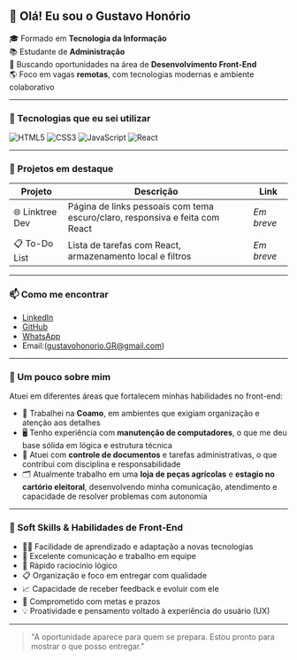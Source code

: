 ## 👋 Olá! Eu sou o Gustavo Honório

🎓 Formado em **Tecnologia da Informação**  
📚 Estudante de **Administração**  
💼 Buscando oportunidades na área de **Desenvolvimento Front-End**  
🌎 Foco em vagas **remotas**, com tecnologias modernas e ambiente colaborativo

---

### 🚀 Tecnologias que eu sei utilizar

![HTML5](https://img.shields.io/badge/HTML5-E34F26?style=for-the-badge&logo=html5&logoColor=white)
![CSS3](https://img.shields.io/badge/CSS3-1572B6?style=for-the-badge&logo=css3&logoColor=white)
![JavaScript](https://img.shields.io/badge/JavaScript-F7DF1E?style=for-the-badge&logo=javascript&logoColor=black)
![React](https://img.shields.io/badge/React-20232A?style=for-the-badge&logo=react&logoColor=61DAFB)

---

### 📌 Projetos em destaque

| Projeto | Descrição | Link |
|--------|------------|------|
| 🌐 Linktree Dev | Página de links pessoais com tema escuro/claro, responsiva e feita com React | *Em breve* |
| 📋 To-Do List | Lista de tarefas com React, armazenamento local e filtros | *Em breve* |

---

### 📫 Como me encontrar

- [LinkedIn](https://www.linkedin.com/in/gustavo-honorio-0650421b1)
- [GitHub](https://github.com/GustavoHRdev)
- [WhatsApp](https://wa.me/554399644819)
- Email:(gustavohonorio.GR@gmail.com)

---

### 🧠 Um pouco sobre mim

Atuei em diferentes áreas que fortalecem minhas habilidades no front-end:

- 💼 Trabalhei na **Coamo**, em ambientes que exigiam organização e atenção aos detalhes
- 🖥️ Tenho experiência com **manutenção de computadores**, o que me deu base sólida em lógica e estrutura técnica
- 📂 Atuei com **controle de documentos** e tarefas administrativas, o que contribui com disciplina e responsabilidade
- 🗂️ Atualmente trabalho em uma **loja de peças agrícolas** e **estagio no cartório eleitoral**, desenvolvendo minha comunicação, atendimento e capacidade de resolver problemas com autonomia

---

### 🧩 Soft Skills & Habilidades de Front-End

- 👨‍💻 Facilidade de aprendizado e adaptação a novas tecnologias
- 🤝 Excelente comunicação e trabalho em equipe
- 🧠 Rápido raciocínio lógico
- 📋 Organização e foco em entregar com qualidade
- 📈 Capacidade de receber feedback e evoluir com ele
- 🎯 Comprometido com metas e prazos
- 💡 Proatividade e pensamento voltado à experiência do usuário (UX)

---

> "A oportunidade aparece para quem se prepara. Estou pronto para mostrar o que posso entregar."

